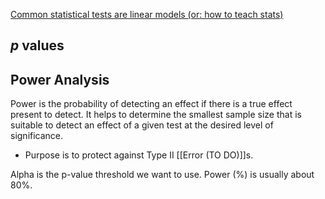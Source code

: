 
[Common statistical tests are linear models (or: how to teach stats)](https://lindeloev.github.io/tests-as-linear/#1_the_simplicity_underlying_common_tests)

## _p_ values



## Power Analysis 

Power is the probability of detecting an effect if there is a true effect present to detect. 
It helps to determine the smallest sample size that is suitable to detect an effect of a given test at the desired level of significance.

- Purpose is to protect against Type II [[Error (TO DO)]]s. 

Alpha is the p-value threshold we want to use. 
Power (%) is usually about 80%.
